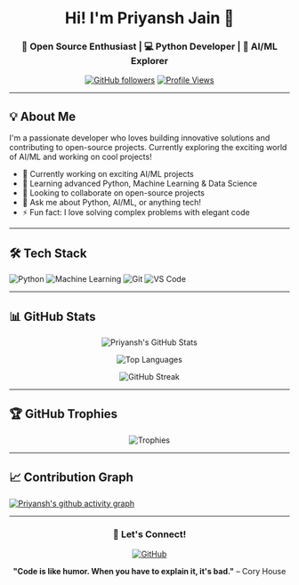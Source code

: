 <div align="center">

# Hi! I'm Priyansh Jain 👋

### 🚀 Open Source Enthusiast | 💻 Python Developer | 🧠 AI/ML Explorer

[![GitHub followers](https://img.shields.io/github/followers/Priyanshjain10?label=Follow&style=social)](https://github.com/Priyanshjain10)
[![Profile Views](https://komarev.com/ghpvc/?username=Priyanshjain10&color=blueviolet&style=flat)](https://github.com/Priyanshjain10)

</div>

---

## 💡 About Me

I'm a passionate developer who loves building innovative solutions and contributing to open-source projects. Currently exploring the exciting world of AI/ML and working on cool projects!

- 🔭 Currently working on exciting AI/ML projects
- 🌱 Learning advanced Python, Machine Learning & Data Science
- 👥 Looking to collaborate on open-source projects
- 💬 Ask me about Python, AI/ML, or anything tech!
- ⚡ Fun fact: I love solving complex problems with elegant code

---

## 🛠️ Tech Stack

![Python](https://img.shields.io/badge/-Python-3776AB?style=flat&logo=python&logoColor=white)
![Machine Learning](https://img.shields.io/badge/-Machine%20Learning-FF6F00?style=flat&logo=tensorflow&logoColor=white)
![Git](https://img.shields.io/badge/-Git-F05032?style=flat&logo=git&logoColor=white)
![VS Code](https://img.shields.io/badge/-VS%20Code-007ACC?style=flat&logo=visual-studio-code&logoColor=white)

---

## 📊 GitHub Stats

<div align="center">

![Priyansh's GitHub Stats](https://github-readme-stats.vercel.app/api?username=Priyanshjain10&show_icons=true&theme=radical&hide_border=true)

![Top Languages](https://github-readme-stats.vercel.app/api/top-langs/?username=Priyanshjain10&layout=compact&theme=radical&hide_border=true)

![GitHub Streak](https://github-readme-streak-stats.herokuapp.com/?user=Priyanshjain10&theme=radical&hide_border=true)

</div>

---

## 🏆 GitHub Trophies

<div align="center">

![Trophies](https://github-profile-trophy.vercel.app/?username=Priyanshjain10&theme=radical&no-frame=true&margin-w=15)

</div>

---

## 📈 Contribution Graph

[![Priyansh's github activity graph](https://github-readme-activity-graph.vercel.app/graph?username=Priyanshjain10&theme=react-dark)](https://github.com/Priyanshjain10)

---

<div align="center">

### 👋 Let's Connect!

[![GitHub](https://img.shields.io/badge/-GitHub-181717?style=for-the-badge&logo=github)](https://github.com/Priyanshjain10)

**"Code is like humor. When you have to explain it, it's bad."** – Cory House

</div>
